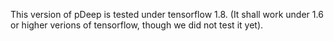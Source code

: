 This version of pDeep is tested under tensorflow 1.8. (It shall work under 1.6 or higher verions of tensorflow, though we did not test it yet).
